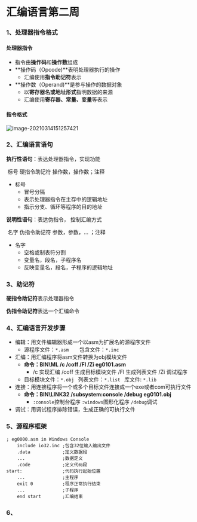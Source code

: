 # 汇编语言第二周

### 1、处理器指令格式

#### 处理器指令

- 指令由**操作码**和**操作数**组成
- **操作码（Opcode)**表明处理器执行的操作
  - 汇编使用**指令助记符**表示
- **操作数（Operand)**是参与操作的数据对象
  - 以**寄存器名或地址形式**指明数据的来源
  - 汇编使用**寄存器、常量、变量**等表示

#### 指令格式

![image-20210314151257421](G:\其他\Typora\images\image-20210314151257421.png)

### 2、汇编语言语句

**执行性语句**：表达处理器指令，实现功能

​	标号	硬指令助记符	操作数，操作数；注释

- 标号	
  - 冒号分隔
  - 表示处理器指令在主存中的逻辑地址
  - 指示分支、循环等程序的目的地址	

**说明性语句**：表达伪指令， 控制汇编方式

​	名字	伪指令助记符	参数，参数，...	；注释

- 名字
  - 空格或制表符分割
  - 变量名，段名，子程序名
  - 反映变量名，段名，子程序的逻辑地址

### 3、助记符

**硬指令助记符**表示处理器指令

**伪指令助记符**表达一个汇编命令



### 4、汇编语言开发步骤

- 编辑：用文件编辑器形成一个以asm为扩展名的源程序文件
  - 源程序文件：`*.asm	`包含文件：`*.inc`
- 汇编：用汇编程序将asm文件转换为obj模块文件
  - **命令：BIN\ML  /c /coff  /Fl  /Zi eg0101.asm**			
    - /c 实现汇编	/coff 生成目标模块文件   /Fl 生成列表文件	/Zi 调试程序
  - 目标模块文件：`*.obj `  列表文件：`*.list `  库文件: `*.lib`
- 连接：用连接程序将一个或多个目标文件连接成一个exe或者com可执行文件
  - **命令：BIN\LINK32	/subsystem:console /debug eg0101.obj**
    - `:console`控制台程序 `:windows`图形化程序	`/debug`调试
- 调试：用调试程序排除错误，生成正确的可执行文件

### 5、源程序框架

```
; eg0000.asm in Windows Console
	include io32.inc ;包含32位输入输出文件
	.data			 ;定义数据段
	...				 ;数据定义
	.code			 ;定义代码段
start:				 ;代码执行起始位置
	...				 ;主程序
	exit 0			 ;程序正常执行结束
	...			     ;子程序
	end start		 ;汇编结束
```



### 6、